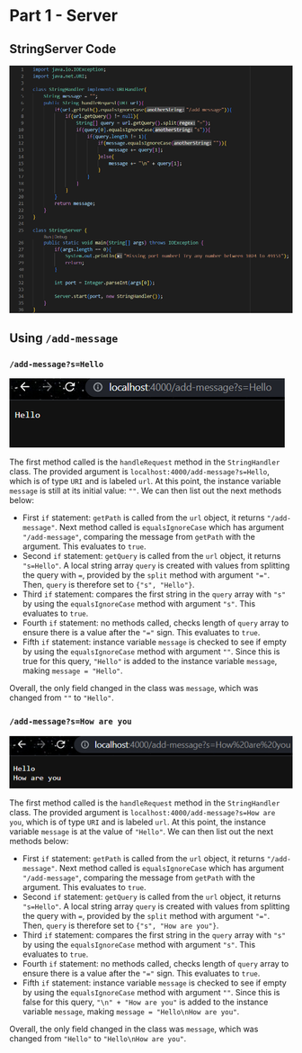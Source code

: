 # Part 1 - Server
## StringServer Code
![Code Image](week2images/stringservercode.png)

## Using `/add-message`
### `/add-message?s=Hello`
![Message 1 Image](week2images/firstmessage.png)

The first method called is the `handleRequest` method in the `StringHandler` class. The provided argument is `localhost:4000/add-message?s=Hello`, which is of type `URI` and is labeled `url`. At this point, the instance variable `message` is still at its initial value: `""`. We can then list out the next methods below:

- First `if` statement: `getPath` is called from the `url` object, it returns `"/add-message"`. Next method called is `equalsIgnoreCase` which has argument `"/add-message"`, comparing the message from `getPath` with the argument. This evaluates to `true`.
- Second `if` statement: `getQuery` is called from the `url` object, it returns `"s=Hello"`. A local string array `query` is created with values from splitting the query with `=`, provided by the `split` method with argument `"="`. Then, `query` is therefore set to `{"s", "Hello"}`.
- Third `if` statement: compares the first string in the `query` array with `"s"` by using the `equalsIgnoreCase` method with argument `"s"`. This evaluates to `true`.
- Fourth `if` statement: no methods called, checks length of `query` array to ensure there is a value after the `"="` sign. This evaluates to `true`.
- Fifth `if` statement: instance variable `message` is checked to see if empty by using the `equalsIgnoreCase` method with argument `""`. Since this is true for this query, `"Hello"` is added to the instance variable `message`, making `message = "Hello"`. 

Overall, the only field changed in the class was `message`, which was changed from `""` to `"Hello"`.
### `/add-message?s=How are you`
![Message 2 Image](week2images/secondmessage.png)

The first method called is the `handleRequest` method in the `StringHandler` class. The provided argument is `localhost:4000/add-message?s=How are you`, which is of type `URI` and is labeled `url`. At this point, the instance variable `message` is at the value of `"Hello"`. We can then list out the next methods below:

- First `if` statement: `getPath` is called from the `url` object, it returns `"/add-message"`. Next method called is `equalsIgnoreCase` which has argument `"/add-message"`, comparing the message from `getPath` with the argument. This evaluates to `true`.
- Second `if` statement: `getQuery` is called from the `url` object, it returns `"s=Hello"`. A local string array `query` is created with values from splitting the query with `=`, provided by the `split` method with argument `"="`. Then, `query` is therefore set to `{"s", "How are you"}`.
- Third `if` statement: compares the first string in the `query` array with `"s"` by using the `equalsIgnoreCase` method with argument `"s"`. This evaluates to `true`.
- Fourth `if` statement: no methods called, checks length of `query` array to ensure there is a value after the `"="` sign. This evaluates to `true`.
- Fifth `if` statement: instance variable `message` is checked to see if empty by using the `equalsIgnoreCase` method with argument `""`. Since this is false for this query, `"\n" + "How are you"` is added to the instance variable `message`, making `message = "Hello\nHow are you"`. 

Overall, the only field changed in the class was `message`, which was changed from `"Hello"` to `"Hello\nHow are you"`.
